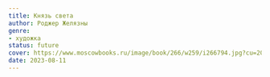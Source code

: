 ```yaml
---
title: Князь света
author: Роджер Желязны
genre:
- художка
status: future
cover: https://www.moscowbooks.ru/image/book/266/w259/i266794.jpg?cu=20180101000000
date: 2023-08-11
---
```


